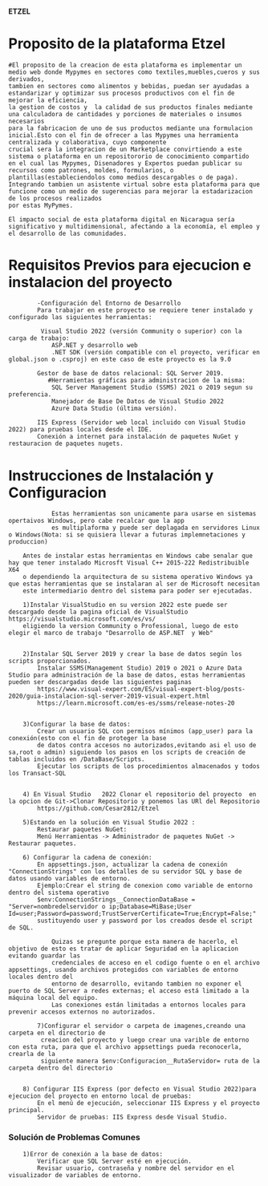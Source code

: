 ####                                                                       ETZEL

# Proposito de la plataforma Etzel
    #El proposito de la creacion de esta plataforma es implementar un medio web donde Mypymes en sectores como textiles,muebles,cueros y sus derivados,
    tambien en sectores como alimentos y bebidas, puedan ser ayudadas a estandarizar y optimizar sus procesos productivos con el fin de mejorar la eficiencia,
    la gestion de costos y  la calidad de sus productos finales mediante una calculadora de cantidades y porciones de materiales o insumos necesarios
    para la fabricacion de uno de sus productos mediante una formulacion inicial.Esto con el fin de ofrecer a las Mypymes una herramienta centralizada y colaborativa, cuyo componente 
    crucial sera la integracion de un Marketplace convirtiendo a este sistema o plataforma en un repositororio de conocimiento compartido
    en el cual las Mypymes, Disenadores y Expertos puedan publicar su recursos como patrones, moldes, formularios, o plantillas(estableciendolos como medios descargables o de paga).
    Integrando tambien un asistente virtual sobre esta plataforma para que funcione como un medio de sugerencias para mejorar la estadarizacion de los procesos realizados
    por estas MyPymes.

    El impacto social de esta plataforma digital en Nicaragua sería significativo y multidimensional, afectando a la economía, el empleo y el desarrollo de las comunidades.


#  Requisitos Previos para ejecucion e instalacion del proyecto
            -Configuración del Entorno de Desarrollo
            Para trabajar en este proyecto se requiere tener instalado y configurado las siguientes herramientas:

             Visual Studio 2022 (versión Community o superior) con la carga de trabajo:
                ASP.NET y desarrollo web
                .NET SDK (versión compatible con el proyecto, verificar en global.json o .csproj) en este caso de este proyecto es la 9.0

            Gestor de base de datos relacional: SQL Server 2019.
               #Herramientas gráficas para administracion de la misma:
                SQL Server Management Studio (SSMS) 2021 o 2019 segun su preferencia.
                Manejador de Base De Datos de Visual Studio 2022
                Azure Data Studio (última versión).

            IIS Express (Servidor web local incluido con Visual Studio 2022) para pruebas locales desde el IDE.
            Conexión a internet para instalación de paquetes NuGet y restauracion de paquetes nugets.

#       Instrucciones de Instalación y Configuracion
                Estas herramientas son unicamente para usarse en sistemas opertaivos Windows, pero cabe recalcar que la app
                es multiplaforma y puede ser deplagada en servidores Linux o Windows(Nota: si se quisiera llevar a futuras implemnetaciones y produccion)
        
        Antes de instalar estas herramientas en Windows cabe senalar que hay que tener instalado Microsft Visual C++ 2015-222 Redistribuible X64 
        o dependiendo la arquitectura de su sistema operativo Windows ya que estas herramientas que se instalaran al ser de Microsoft necesitan
        este intermediario dentro del sistema para poder ser ejecutadas.

        1)Instalar VisualStudio en su version 2022 este puede ser descargado desde la pagina oficial de VisualStudio https://visualstudio.microsoft.com/es/vs/  
        eligiendo la version Community o Professional, luego de esto elegir el marco de trabajo "Desarrollo de ASP.NET  y Web"
        

        2)Instalar SQL Server 2019 y crear la base de datos según los scripts proporcionados.
            Instalar SSMS(Management Studio) 2019 o 2021 o Azure Data Studio para administración de la base de datos, estas herramientas pueden ser descargadas desde las siguientes paginas
            https://www.visual-expert.com/ES/visual-expert-blog/posts-2020/guia-instalacion-sql-server-2019-visual-expert.html
            https://learn.microsoft.com/es-es/ssms/release-notes-20

           
        3)Configurar la base de datos:
            Crear un usuario SQL con permisos mínimos (app_user) para la conexión(esto con el fin de proteger la base 
            de datos contra accesos no autorizados,evitando asi el uso de sa,root o admin) siguiendo los pasos en los scripts de creación de tablas incluidos en /DataBase/Scripts.
            Ejecutar los scripts de los procedimientos almacenados y todos los Transact-SQL


        4) En Visual Studio   2022 Clonar el repositorio del proyecto  en la opcion de Git->Clonar Repositorio y ponemos las URl del Repositorio
            https://github.com/Cesar2812/Etzel

        5)Estando en la solución en Visual Studio 2022 :
            Restaurar paquetes NuGet:
            Menú Herramientas -> Administrador de paquetes NuGet -> Restaurar paquetes.
      
        6) Configurar la cadena de conexión:
            En appsettings.json, actualizar la cadena de conexión "ConnectionStrings" con los detalles de su servidor SQL y base de datos usando variables de entorno.
            Ejemplo:Crear el string de conexion como variable de entorno dentro del sistema operativo 
            $env:ConnectionStrings__ConnectionDataBase = "Server=nombredelservidor o ip;Database=MiBase;User Id=user;Password=password;TrustServerCertificate=True;Encrypt=False;"
            sustituyendo user y password por los creados desde el script de SQL.

                Quizas se pregunte porque esta manera de hacerlo, el objetivo de esto es tratar de aplicar Seguridad en la aplicacion evitando guardar las 
                credenciales de acceso en el codigo fuente o en el archivo appsettings, usando archivos protegidos con variables de entorno locales dentro del
                entorno de desarrollo, evitando tambien no exponer el puerto de SQL Server a redes externas; el acceso está limitado a la máquina local del equipo.
                Las conexiones están limitadas a entornos locales para prevenir accesos externos no autorizados.

            7)Configurar el servidor o carpeta de imagenes,creando una carpeta en el directorio de
             creacion del proyecto y luego crear una varible de entorno con esta ruta, para que el archivo appsettings pueda reconocerla, crearla de la 
             siguiente manera $env:Configuracion__RutaServidor= ruta de la carpeta dentro del directorio


        8) Configurar IIS Express (por defecto en Visual Studio 2022)para ejecucion del proyecto en entorno local de pruebas:
            En el menú de ejecución, seleccionar IIS Express y el proyecto principal.
            Servidor de pruebas: IIS Express desde Visual Studio.


   ### Solución de Problemas Comunes
        1)Error de conexión a la base de datos:
            Verificar que SQL Server esté en ejecución.
            Revisar usuario, contraseña y nombre del servidor en el visualizador de variables de entorno.
        
   